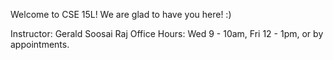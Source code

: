 Welcome to CSE 15L! We are glad to have you here! :)

Instructor: Gerald Soosai Raj
Office Hours: Wed 9 - 10am, Fri 12 - 1pm, or by appointments.
